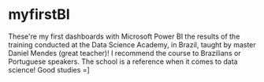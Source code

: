 # myfirstBI #

These're my first dashboards with Microsoft Power BI
the results of the training conducted at the Data Science Academy, in Brazil,
taught by master Daniel Mendes (great teacher)!
I recommend the course to Brazilians or Portuguese speakers.
The school is a reference when it comes to data science!
Good studies =]
